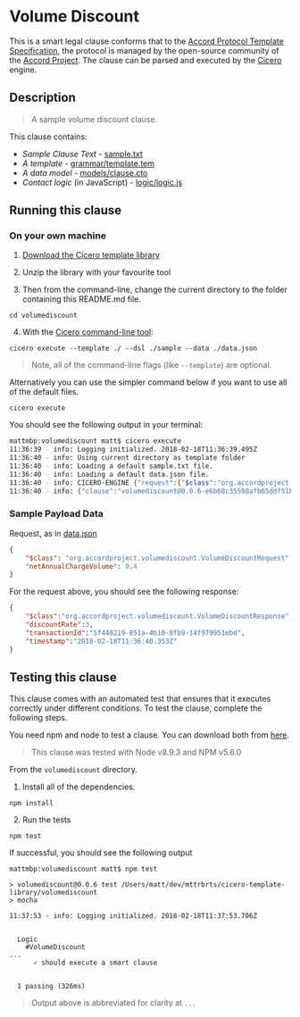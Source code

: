 
# Volume Discount

This is a smart legal clause conforms that to the [Accord Protocol Template Specification](https://docs.google.com/document/d/1UacA_r2KGcBA2D4voDgGE8jqid-Uh4Dt09AE-shBKR0), the protocol is managed by the open-source community of the [Accord Project](https://accordproject.org). The clause can be parsed and executed by the [Cicero](https://github.com/accordproject/cicero) engine.

## Description

> A sample volume discount clause.

This clause contains:
- *Sample Clause Text* - [sample.txt](sample.txt)
- *A template* - [grammar/template.tem](grammar/template.tem)
- *A data model* - [models/clause.cto](models/clause.cto)
- *Contact logic* (in JavaScript) - [logic/logic.js](lib/logic.js)

## Running this clause

### On your own machine

1. [Download the Cicero template library](https://github.com/accordproject/cicero-template-library/archive/master.zip)

2. Unzip the library with your favourite tool

3. Then from the command-line, change the current directory to the folder containing this README.md file.
```
cd volumediscount
```
4. With the [Cicero command-line tool](https://github.com/accordproject/cicero#installation):
```
cicero execute --template ./ --dsl ./sample --data ./data.json
```
> Note, all of the command-line flags (like `--template`) are optional.

Alternatively you can use the simpler command below if you want to use all of the default files.
```
cicero execute
```

You should see the following output in your terminal:
```bash
mattmbp:volumediscount matt$ cicero execute
11:36:39 - info: Logging initialized. 2018-02-18T11:36:39.495Z
11:36:40 - info: Using current directory as template folder
11:36:40 - info: Loading a default sample.txt file.
11:36:40 - info: Loading a default data.json file.
11:36:40 - info: CICERO-ENGINE {"request":{"$class":"org.accordproject.volumediscount.VolumeDiscountRequest","netAnnualChargeVolume":0.4,"transactionId":"06b93a11-2d74-4030-a486-f35449ac032f","timestamp":"2018-02-18T11:36:40.340Z"},"response":{"$class":"org.accordproject.volumediscount.VolumeDiscountResponse","transactionId":"5f448219-851a-4b10-8fb9-14f979951ebd","timestamp":"2018-02-18T11:36:40.353Z"},"data":{"$class":"org.accordproject.volumediscount.TemplateModel","firstVolume":1,"secondVolume":10,"firstRate":3,"secondRate":2.9,"thirdRate":2.8}}
11:36:40 - info: {"clause":"volumediscount@0.0.6-e6b68c35598afb65ddf51bfc40ada8cb482cb441605eb0285d46e708f8654d58","request":{"$class":"org.accordproject.volumediscount.VolumeDiscountRequest","netAnnualChargeVolume":0.4},"response":{"$class":"org.accordproject.volumediscount.VolumeDiscountResponse","discountRate":3,"transactionId":"5f448219-851a-4b10-8fb9-14f979951ebd","timestamp":"2018-02-18T11:36:40.353Z"}}
```

### Sample Payload Data


Request, as in [data.json](https://github.com/accordproject/cicero-template-library/blob/master/perishable-goods/data.json)
```json
{
    "$class": "org.accordproject.volumediscount.VolumeDiscountRequest",
    "netAnnualChargeVolume": 0.4
}
```

For the request above, you should see the following response:
```json
{
    "$class":"org.accordproject.volumediscount.VolumeDiscountResponse",
    "discountRate":3,
    "transactionId":"5f448219-851a-4b10-8fb9-14f979951ebd",
    "timestamp":"2018-02-18T11:36:40.353Z"
}
```


## Testing this clause

This clause comes with an automated test that ensures that it executes correctly under different conditions. To test the clause, complete the following steps.

You need npm and node to test a clause. You can download both from [here](https://nodejs.org/).

> This clause was tested with Node v8.9.3 and NPM v5.6.0

From the `volumediscount` directory.

1. Install all of the dependencies.
```
npm install
```

2. Run the tests
```
npm test
```
If successful, you should see the following output
```
mattmbp:volumediscount matt$ npm test

> volumediscount@0.0.6 test /Users/matt/dev/mttrbrts/cicero-template-library/volumediscount
> mocha

11:37:53 - info: Logging initialized. 2018-02-18T11:37:53.706Z


  Logic
    #VolumeDiscount
...
      ✓ should execute a smart clause


  1 passing (326ms)

```
> Output above is abbreviated for clarity at `...`